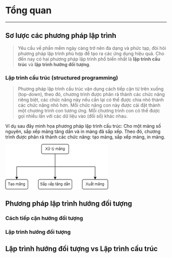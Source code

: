 # Tổng quan

---

## Sơ lược các phương pháp lập trình

> Yêu cầu về phần mềm ngày càng trở nên đa dạng và phức tạp, đòi hỏi phương pháp lập trình phù hợp để tạo ra các ứng dụng hiệu quả. Cho đến nay có hai phương pháp lập trình phổ biến nhất là **lập trình cấu trúc** và **lập trình hướng đối tượng**.

### Lập trình cấu trúc (structured programming)

> Phương pháp lập trình cấu trúc vận dụng cách tiếp cận từ trên xuống (top-down), theo đó, chương trình được phân rã thành các chức năng riêng biệt, các chức năng này nếu cần lại có thể được chia nhỏ thành các chức năng nhỏ hơn. Mỗi chức năng con này được cài đặt thành một chương trình con tương ứng. Mỗi chương trình con có thể được gọi nhiều lần với các dữ liệu vào (đối số) khác nhau.

Ví dụ sau đây minh họa phương pháp lập trình cấu trúc: Cho một mảng số nguyên, sắp xếp mảng tăng dần và in mảng đã sắp xếp. Theo đó, chương trình được phân rã thành các chức năng: tạo mảng, sắp xếp mảng, in mảng.

<img src="code/structured-programming/img/top-down-approach.png" class="center">

<script src="https://emgithub.com/embed-v2.js?target=https%3A%2F%2Fgithub.com%2Fnd-hung%2Foop%2Fblob%2Fmain%2Fdocs%2Ftopics%2Foverview%2Fcode%2Fstructured-programming%2FProgram.cs&style=default&type=code&showBorder=on&showLineNumbers=on&showFullPath=on"></script>

## Phương pháp lập trình hướng đối tượng

### Cách tiếp cận hướng đối tượng
### Lập trình hướng đối tượng
## Lập trình hướng đối tượng vs Lập trình cấu trúc




